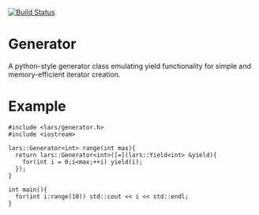 [![Build Status](https://travis-ci.com/TheLartians/Generator.svg?branch=master)](https://travis-ci.com/TheLartians/Generator)

# Generator
A python-style generator class emulating yield functionality for simple and memory-efficient iterator creation.

# Example

```
#include <lars/generator.h>
#include <iostream>

lars::Generator<int> range(int max){
  return lars::Generator<int>([=](lars::Yield<int> &yield){
    for(int i = 0;i<max;++i) yield(i);
  });
}

int main(){
  for(int i:range(10)) std::cout << i << std::endl;
}
```
